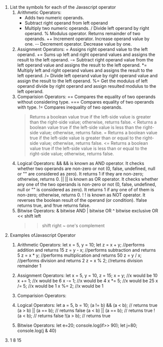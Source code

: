 1.  List the symbols for each of the Javascript operator
    1.  Arithmetic Operators:
        +	Adds two numeric operands.
        -	Subtract right operand from left operand
        *	Multiply two numeric operands.
        /	Divide left operand by right operand.
        %	Modulus operator. Returns remainder of two operands.
        ++	Increment operator. Increase operand value by one.
        --	Decrement operator. Decrease value by one.
    2.  Assignment Operators:
        =	Assigns right operand value to the left operand.
        +=	Sums up left and right operand values and assigns the result to the left operand.
        -=  Subtract right operand value from the left operand value and assigns the result to the left operand.
        *=	Multiply left and right operand values and assigns the result to the left operand.
        /=	Divide left operand value by right operand value and assign the result to the left operand.
        %=	Get the modulus of left operand divide by right operand and assign resulted modulus to the left operand.
    3.  Comparision Operators:
        ==	Compares the equality of two operands without considering type.
        ===	Compares equality of two operands with type.
        !=	Compares inequality of two operands.
        >	Returns a boolean value true if the left-side value is greater than the right-side value; otherwise, returns false.
        <	Returns a boolean value true if the left-side value is less than the right-side value; otherwise, returns false.
        >=	Returns a boolean value true if the left-side value is greater than or equal to the right-side value; otherwise, returns false.
        <=	Returns a boolean value true if the left-side value is less than or equal to the right-side value; otherwise, returns false.
    4.  Logical Operators:
        &&	&& is known as AND operator. It checks whether two operands are non-zero or not (0, false, undefined, null or "" are considered as zero). It returns 1 if they are non-zero; otherwise, returns 0.
        ||	|| is known as OR operator. It checks whether any one of the two operands is non-zero or not (0, false, undefined, null or "" is considered as zero). It returns 1 if any one of of them is non-zero; otherwise, returns 0.
        !	! is known as NOT operator. It reverses the boolean result of the operand (or condition). !false returns true, and !true returns false.
    5.  Bitwise Operators:
         &   bitwise AND
        |   bitwise OR
        ^   bitwise exclusive OR
        <<  shift left
        >>  shift right
        ~   one's complement
2.  Examples ofJavascript Operator
    1.  Arithmetic Operators:
        let x = 5, y = 10;
        let z = x + y; //performs addition and returns 15
        z = y - x; //performs subtraction and returns 5
        z = x * y; //performs multiplication and returns 50
        z = y / x; //performs division and returns 2
        z = x % 2; //returns division remainder 1
    2.  Assignment Operators:
        let x = 5, y = 10, z = 15;
        x = y; //x would be 10
        x += 1; //x would be 6
        x -= 1; //x would be 4
        x *= 5; //x would be 25
        x /= 5; //x would be 1
        x %= 2; //x would be 1

    3.  Comparision Operators:
    4.   Logical Operators:
    let a = 5, b = 10;
        (a != b) && (a < b); // returns true
        (a > b) || (a == b); // returns false
        (a < b) || (a == b); // returns true
        !(a < b); // returns false
        !(a > b); // returns true 

    5.   Bitwise Operators:
        let e=20; console.log(if>> 90);
        let j=80; console.log(j & 40)
4.  1
    8
    15
